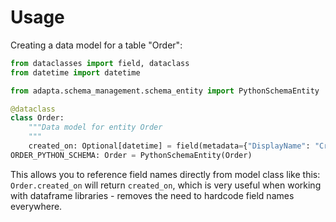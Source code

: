 # Usage

Creating a data model for a table "Order":
```python
from dataclasses import field, dataclass
from datetime import datetime

from adapta.schema_management.schema_entity import PythonSchemaEntity

@dataclass
class Order:
	"""Data model for entity Order
	"""
	created_on: Optional[datetime] = field(metadata={"DisplayName": "Created On", "Description": "Date and time when the record was created."})
ORDER_PYTHON_SCHEMA: Order = PythonSchemaEntity(Order)
```

This allows you to reference field names directly from model class like this: `Order.created_on` will return `created_on`, which is very useful when working with dataframe libraries - removes the need to hardcode field names everywhere.
